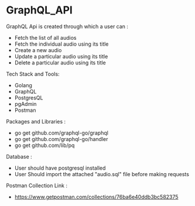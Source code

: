 # GraphQL_API

GraphQL Api is created through which a user can :

- Fetch the list of all audios
- Fetch the individual audio using its title 
- Create a new audio
- Update a particular audio using its title
- Delete a particular audio using its title


Tech Stack and Tools:
   - Golang
   - GraphQL
   - PostgresQL
   - pgAdmin
   - Postman


Packages and Libraries :
   - go get github.com/graphql-go/graphql
   - go get github.com/graphql-go/handler
   - go get github.com/lib/pq


Database  :
   - User should have postgresql installed
   - User Should import the attached "audio.sql" file before making requests
                              

Postman Collection Link :
   - https://www.getpostman.com/collections/76ba6e40ddb3bc582375
